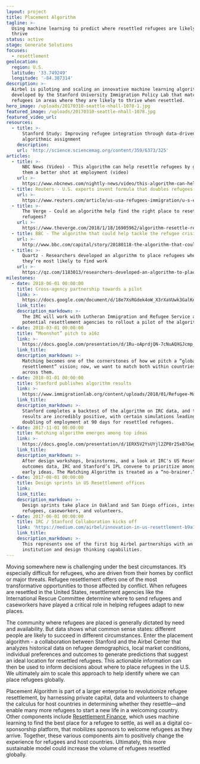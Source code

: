 ```yaml
---
layout: project
title: Placement Algorithm
tagline: >-
  Using machine learning to predict where resettled refugees are likely to
  thrive
status: active
stage: Generate Solutions
focuses:
  - resettlement
geolocation:
  region: U.S.
  latitude: '33.749249'
  longitude: '-84.387314'
description: >-
  Airbel is piloting and scaling an innovative machine learning algorithm
  developed by the Stanford University Immigration Policy Lab that matches
  refugees in areas where they are likely to thrive when resettled.
hero_image: /uploads/20170310-seattle-nhall-1078-1.jpg
featured_image: /uploads/20170310-seattle-nhall-1078.jpg
featured_video_url:
resources:
  - title: >-
      Stanford Study: Improving refugee integration through data-driven
      algorithmic assignment
    description:
    url: 'http://science.sciencemag.org/content/359/6373/325'
articles:
  - title: >-
      NBC News (Video) - This algorithm can help resettle refugees by giving
      them a better shot at employment (video)
    url: >-
      https://www.nbcnews.com/nightly-news/video/this-algorithm-can-help-resettle-refugees-by-giving-them-a-better-shot-at-employment-1219005507960?v=railb&
  - title: Reuters - U.S. experts invent formula that doubles refugees' job chances
    url: >-
      https://www.reuters.com/article/us-usa-refugees-immigration/u-s-experts-invent-formula-that-doubles-refugees-job-chances-idUSKBN1F72SE
  - title: >-
      The Verge - Could an algorithm help find the right place to resettle
      refugees?
    url: >-
      https://www.theverge.com/2018/1/18/16905962/algorithm-resettle-refugees-machine-learning-research-employment
  - title: BBC - The algorithm that could help tackle the refugee crisis
    url: >-
      http://www.bbc.com/capital/story/20180118-the-algorithm-that-could-help-tackle-the-refugee-crisis
  - title: >-
      Quartz - Researchers developed an algorithm to place refugees where
      they’re most likely to find work
    url: >-
      https://qz.com/1183013/researchers-developed-an-algorithm-to-place-refugees-where-theyre-most-likely-to-find-work/
milestones:
  - date: 2018-06-01 00:00:00
    title: Cross-agency partnership towards a pilot
    link: >-
      https://docs.google.com/document/d/18e7XsRGdek4oW_X3rXaVUwk3GalKeHA8eydL-c6CmGk/edit?usp=sharing
    link_title:
    description_markdown: >-
      The IRC will work with Lutheran Immigration and Refugee Service and other
      potential resettlement agencies to rollout a pilot of the algorithm.
  - date: 2018-03-01 00:00:00
    title: “Moonshot” pitch to a16z
    link: >-
      https://docs.google.com/presentation/d/1Ru-oAprdjQN-7cNuAQXGJcmp_KmjLlRD08m9fi-GEww/edit?usp=sharing
    link_title:
    description_markdown: >-
      Matching becomes one of the cornerstones of how we pitch a “global
      resettlement” vision; now, we want to match both within countries, and
      across them.
  - date: 2018-01-01 00:00:00
    title: Stanford publishes algorithm results
    link: >-
      https://www.immigrationlab.org/content/uploads/2018/01/Refugee-Matching-Brief_IPL.pdf
    link_title:
    description_markdown: >-
      Stanford completes a backtest of the algorithm on IRC data, and the
      results are incredibly positive, with certain simulations leading to a
      doubling of employment at 90 days for resettled refugees.
  - date: 2017-11-01 00:00:00
    title: Matching algorithm emerges among top ideas
    link: >-
      https://docs.google.com/presentation/d/1ERX5V2YsUYjl2ZP8r25xB7GwgdD5HyxaNJogapmBnqY/edit?usp=sharing
    link_title:
    description_markdown: >-
      After design workshops, brainstorms, and a look at IRC's US Resettlement
      outcomes data, IRC and Stanford’s IPL convene to prioritize among the
      early ideas. The Matching Algorithm is treated as a “no-brainer.”
  - date: 2017-08-01 00:00:00
    title: Design sprints in US Resettlement offices
    link:
    link_title:
    description_markdown: >-
      Design sprints take place in Oakland and San Diego offices, interviewing
      refugees, caseworkers, and volunteers.
  - date: 2017-06-01 00:00:00
    title: IRC / Stanford Collaboration kicks off
    link: 'https://medium.com/airbel/innovation-in-us-resettlement-b9a1014406da'
    link_title:
    description_markdown: >-
      This represents one of the first big Airbel partnerships with an academic
      institution and design thinking capabilities.
---
```


Moving somewhere new is challenging under the best circumstances. It’s especially difficult for refugees, who are driven from their homes by conflict or major threats. Refugee resettlement offers one of the most transformative opportunities to those affected by conflict. When refugees are resettled in the United States, resettlement agencies like the International Rescue Committee determine where to send refugees and caseworkers have played a critical role in helping refugees adapt to new places.

The community where refugees are placed is generally dictated by need and availability. But data shows what common sense states: different people are likely to succeed in different circumstances. Enter the placement algorithm - a collaboration between Stanford and the Airbel Center that analyzes historical data on refugee demographics, local market conditions, individual preferences and outcomes to generate predictions that suggest an ideal location for resettled refugees. This actionable information can then be used to inform decisions about where to place refugees in the U.S. We ultimately aim to scale this approach to help identify where we can place refugees globally. &nbsp;

Placement Algorithm is part of a larger enterprise to revolutionize refugee resettlement, by harnessing private capital, data and volunteers to change the calculus for host countries in determining whether they resettle—and enable many more refugees to start a new life in a welcoming country. Other components include [Resettlement Finance](/projects/resettlement-finance/), which uses machine learning to find the best place for a refugee to settle, as well as a digital co-sponsorship platform, that mobilizes sponsors to welcome refugees as they arrive. Together, these various components aim to positively change the experience for refugees and host countries. Ultimately, this more sustainable model could increase the volume of refugees resettled globally.&shy;